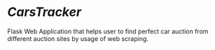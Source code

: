 # _CarsTracker_
Flask Web Application that helps user to find perfect car auction from different auction sites by usage of web scraping.
